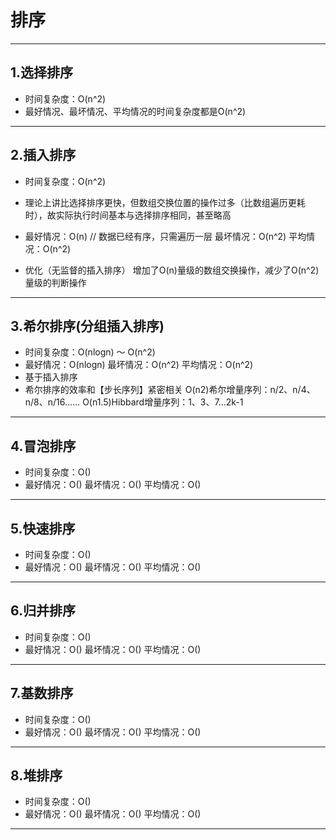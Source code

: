 # 排序

---

## 1.选择排序
  - 时间复杂度：O(n^2)
  - 最好情况、最坏情况、平均情况的时间复杂度都是O(n^2)

---

## 2.插入排序
  - 时间复杂度：O(n^2)
  - 理论上讲比选择排序更快，但数组交换位置的操作过多（比数组遍历更耗时），故实际执行时间基本与选择排序相同，甚至略高
  - 最好情况：O(n) // 数据已经有序，只需遍历一层
    最坏情况：O(n^2)
    平均情况：O(n^2)

  - 优化（无监督的插入排序）
    增加了O(n)量级的数组交换操作，减少了O(n^2)量级的判断操作
---

## 3.希尔排序(分组插入排序)
  - 时间复杂度：O(nlogn) ～ O(n^2)
  - 最好情况：O(nlogn)
    最坏情况：O(n^2)
    平均情况：O(n^2)
  - 基于插入排序
  - 希尔排序的效率和【步长序列】紧密相关
    O(n2)希尔增量序列：n/2、n/4、n/8、n/16……
    O(n1.5)Hibbard增量序列：1、3、7…2k-1

---

## 4.冒泡排序
  - 时间复杂度：O()
  - 最好情况：O()
    最坏情况：O()
    平均情况：O()

---

## 5.快速排序
  - 时间复杂度：O()
  - 最好情况：O()
    最坏情况：O()
    平均情况：O()

---

## 6.归并排序
  - 时间复杂度：O()
  - 最好情况：O()
    最坏情况：O()
    平均情况：O()

---

## 7.基数排序
  - 时间复杂度：O()
  - 最好情况：O()
    最坏情况：O()
    平均情况：O()

---

## 8.堆排序
  - 时间复杂度：O()
  - 最好情况：O()
    最坏情况：O()
    平均情况：O()

---
